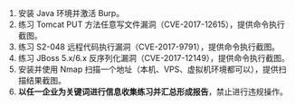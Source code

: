 
1. 安装 Java 环境并激活 Burp。
2. 练习 Tomcat PUT 方法任意写文件漏洞（CVE-2017-12615），提供命令执行截图。
3. 练习 S2-048 远程代码执行漏洞（CVE-2017-9791），提供命令执行截图。
4. 练习 JBoss 5.x/6.x 反序列化漏洞（CVE-2017-12149），提供命令执行截图。
5. 安装并使用 Nmap 扫描一个地址（本机、VPS、虚拟机环境都可以），提供扫描结果截图。
6. **以任一企业为关键词进行信息收集练习并汇总形成报告**，禁止进行违规操作。